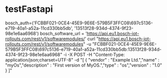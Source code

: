 # testFastapi

bosch_auth=('FCBBF021-0CE4-45E9-9E6E-579B5F3FFC08\\697c5136-e719-40a1-a52a-11cd330bb5db', '13513f28-934d-4374-9f23-98e1e6aa6968')
bosch_software_url = 'https://api.eu1.bosch-iot-rollouts.com/rest/v1/softwaremodules/'
curl "https://api.eu1.bosch-iot-rollouts.com/rest/v1/softwaremodules" -u "FCBBF021-0CE4-45E9-9E6E-579B5F3FFC08\697c5136-e719-40a1-a52a-11cd330bb5db:13513f28-934d-4374-9f23-98e1e6aa6968" -i -X POST -H "Content-Type: application/json;charset=UTF-8" -d "[ { \"vendor\" : \"Example Ltd.\",\"name\" : \"myOs\",\"description\" : \"First version of MyOS.\",\"type\" : \"os\",\"version\" : \"1.0\" } ]"
